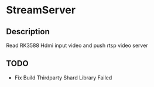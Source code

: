# StreamServer
## Description
Read RK3588 Hdmi input video and push rtsp video server


## TODO
-  Fix Build Thirdparty Shard Library Failed